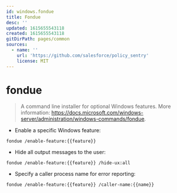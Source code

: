 ```yaml
---
id: windows.fondue
title: Fondue
desc: ''
updated: 1615655543118
created: 1615655543118
gitDirPath: pages/common
sources:
  - name: ''
    url: 'https://github.com/salesforce/policy_sentry'
    license: MIT
---
```

# fondue

> A command line installer for optional Windows features.
> More information: <https://docs.microsoft.com/windows-server/administration/windows-commands/fondue>.

- Enable a specific Windows feature:

`fondue /enable-feature:{{feature}}`

- Hide all output messages to the user:

`fondue /enable-feature:{{feature}} /hide-ux:all`

- Specify a caller process name for error reporting:

`fondue /enable-feature:{{feature}} /caller-name:{{name}}`

